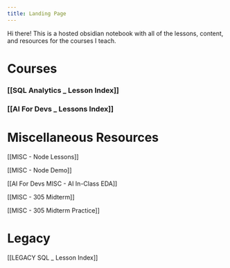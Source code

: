 ```yaml
---
title: Landing Page
---
```

Hi there! This is a hosted obsidian notebook with all of the lessons, content, and resources for the courses I teach.

# Courses

### [[SQL Analytics _ Lesson Index]]

### [[AI For Devs _ Lessons Index]]


# Miscellaneous Resources

[[MISC - Node Lessons]]

[[MISC - Node Demo]]

[[AI For Devs MISC - AI In-Class EDA]]

[[MISC - 305 Midterm]]

[[MISC - 305 Midterm Practice]]
# Legacy

[[LEGACY SQL _ Lesson Index]]